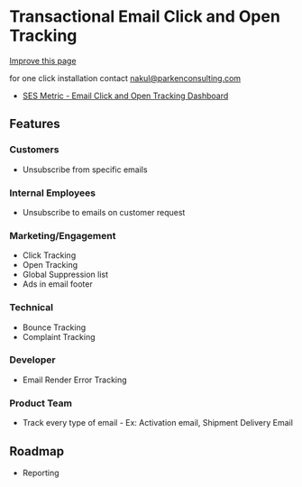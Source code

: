 # Transactional Email Click and Open Tracking

[Improve this page](https://github.com/Parken-Consulting/email/edit/master/docs/guide/transactional-email-click-and-open-tracking.md)

for one click installation contact [nakul@parkenconsulting.com](mailto:nakul@parkenconsulting.com)

- [SES Metric - Email Click and Open Tracking Dashboard](https://www.sesmetric.com/feature-ses-dashboard.html)

## Features

### Customers

- Unsubscribe from specific emails

### Internal Employees

- Unsubscribe to emails on customer request

### Marketing/Engagement 

- Click Tracking
- Open Tracking
- Global Suppression list
- Ads in email footer

### Technical

- Bounce Tracking
- Complaint Tracking

### Developer

- Email Render Error Tracking

### Product Team

- Track every type of email - Ex: Activation email, Shipment Delivery Email

## Roadmap

- Reporting

